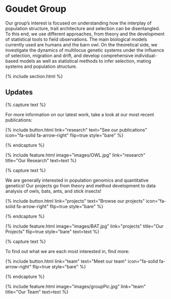 ---
---

# Goudet Group

Our group’s interest is focused on understanding how the interplay of population structure, trait architecture and selection can be disentangled. To this end, we use different approaches, from theory and the development of statistical tools to field observations. The main biological models currently used are humans and the barn owl. On the theoretical side, we investigate the dynamics of multilocus genetic systems under the influence of selection, migration and drift, and develop comprehensive individual-based models as well as statistical methods to infer selection, mating systems and population structure.

{% include section.html %}

## Updates

{% capture text %}

For more information on our latest work, take a look at our most recent publications:

{%
  include button.html
  link="research"
  text="See our publications"
  icon="fa-solid fa-arrow-right"
  flip=true
  style="bare"
%}

{% endcapture %}

{%
  include feature.html
  image="images/OWL.jpg"
  link="research"
  title="Our Research"
  text=text
%}

{% capture text %}

We are generally interested in population genomics and quantitative genetics! Our projects go from theory and method development to data analysis of owls, bats, ants, and stick insects!

{%
  include button.html
  link="projects"
  text="Browse our projects"
  icon="fa-solid fa-arrow-right"
  flip=true
  style="bare"
%}

{% endcapture %}

{%
  include feature.html
  image="images/BAT.jpg"
  link="projects"
  title="Our Projects"
  flip=true
  style="bare"
  text=text
%}

{% capture text %}

To find out what we are each most interested in, find more:

{%
  include button.html
  link="team"
  text="Meet our team"
  icon="fa-solid fa-arrow-right"
  flip=true
  style="bare"
%}

{% endcapture %}

{%
  include feature.html
  image="images/groupPic.jpg"
  link="team"
  title="Our Team"
  text=text
%}
